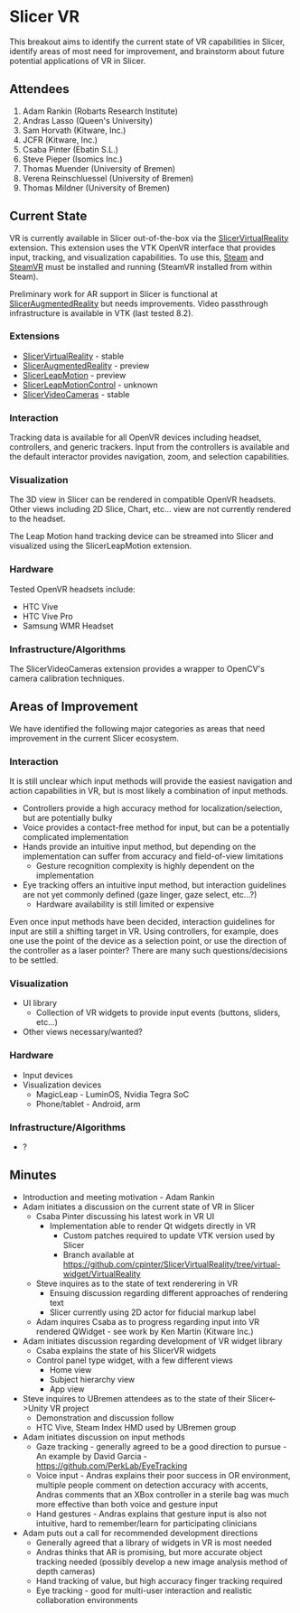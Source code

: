 # Slicer VR

This breakout aims to identify the current state of VR capabilities in Slicer, identify areas of most need for improvement, and brainstorm about future potential applications of VR in Slicer.

## Attendees
1. Adam Rankin (Robarts Research Institute)
1. Andras Lasso (Queen's University)
1. Sam Horvath (Kitware, Inc.)
1. JCFR (Kitware, Inc.)
1. Csaba Pinter (Ebatin S.L.)
1. Steve Pieper (Isomics Inc.)
1. Thomas Muender (University of Bremen)
1. Verena Reinschluessel (University of Bremen)
1. Thomas Mildner (University of Bremen)

## Current State
VR is currently available in Slicer out-of-the-box via the [SlicerVirtualReality](https://github.com/KitwareMedical/SlicerVirtualReality) extension. This extension uses the VTK OpenVR interface that provides input, tracking, and visualization capabilities. To use this, [Steam](https://store.steampowered.com/) and [SteamVR](https://store.steampowered.com/app/250820/SteamVR/) must be installed and running (SteamVR installed from within Steam).

Preliminary work for AR support in Slicer is functional at [SlicerAugmentedReality](https://github.com/VASST/SlicerAugmentedReality) but needs improvements. Video passthrough infrastructure is available in VTK (last tested 8.2).

### Extensions
* [SlicerVirtualReality](https://github.com/KitwareMedical/SlicerVirtualReality) - stable
* [SlicerAugmentedReality](https://github.com/VASST/SlicerAugmentedReality) - preview
* [SlicerLeapMotion](https://github.com/VASST/SlicerLeapMotion) - preview
* [SlicerLeapMotionControl](https://github.com/lassoan/SlicerLeapMotionControl) - unknown
* [SlicerVideoCameras](https://github.com/VASST/SlicerVideoCameras) - stable

### Interaction
Tracking data is available for all OpenVR devices including headset, controllers, and generic trackers. Input from the controllers is available and the default interactor provides navigation, zoom, and selection capabilities.

### Visualization
The 3D view in Slicer can be rendered in compatible OpenVR headsets. Other views including 2D Slice, Chart, etc... view are not currently rendered to the headset.

The Leap Motion hand tracking device can be streamed into Slicer and visualized using the SlicerLeapMotion extension.

### Hardware

Tested OpenVR headsets include:
* HTC Vive
* HTC Vive Pro
* Samsung WMR Headset

### Infrastructure/Algorithms
The SlicerVideoCameras extension provides a wrapper to OpenCV's camera calibration techniques.

## Areas of Improvement
We have identified the following major categories as areas that need improvement in the current Slicer ecosystem.

### Interaction
It is still unclear which input methods will provide the easiest navigation and action capabilities in VR, but is most likely a combination of input methods.

* Controllers provide a high accuracy method for localization/selection, but are potentially bulky
* Voice provides a contact-free method for input, but can be a potentially complicated implementation
* Hands provide an intuitive input method, but depending on the implementation can suffer from accuracy and field-of-view limitations
  * Gesture recognition complexity is highly dependent on the implementation
* Eye tracking offers an intuitive input method, but interaction guidelines are not yet commonly defined (gaze linger, gaze select, etc...?)
  * Hardware availability is still limited or expensive

Even once input methods have been decided, interaction guidelines for input are still a shifting target in VR. Using controllers, for example, does one use the point of the device as a selection point, or use the direction of the controller as a laser pointer? There are many such questions/decisions to be settled.

### Visualization
* UI library
  * Collection of VR widgets to provide input events (buttons, sliders, etc...)
* Other views necessary/wanted?

### Hardware
* Input devices
* Visualization devices
  * MagicLeap - LuminOS, Nvidia Tegra SoC
  * Phone/tablet - Android, arm

### Infrastructure/Algorithms
* ?

## Minutes
* Introduction and meeting motivation - Adam Rankin
* Adam initiates a discussion on the current state of VR in Slicer
  * Csaba Pinter discussing his latest work in VR UI
    * Implementation able to render Qt widgets directly in VR
      * Custom patches required to update VTK version used by Slicer
      * Branch available at https://github.com/cpinter/SlicerVirtualReality/tree/virtual-widget/VirtualReality
  * Steve inquires as to the state of text renderering in VR
    * Ensuing discussion regarding different approaches of rendering text
    * Slicer currently using 2D actor for fiducial markup label
  * Adam inquires Csaba as to progress regarding input into VR rendered QWidget - see work by Ken Martin (Kitware Inc.)
* Adam initiates discussion regarding development of VR widget library
  * Csaba explains the state of his SlicerVR widgets
  * Control panel type widget, with a few different views
    * Home view
    * Subject hierarchy view
    * App view
* Steve inquires to UBremen attendees as to the state of their Slicer<->Unity VR project
  * Demonstration and discussion follow
  * HTC Vive, Steam Index HMD used by UBremen group
* Adam initiates discussion on input methods
  * Gaze tracking - generally agreed to be a good direction to pursue - An example by David Garcia - https://github.com/PerkLab/EyeTracking
  * Voice input - Andras explains their poor success in OR environment, multiple people comment on detection accuracy with accents, Andras comments that an XBox controller in a sterile bag was much more effective than both voice and gesture input
  * Hand gestures - Andras explains that gesture input is also not intuitive, hard to remember/learn for participating clinicians
* Adam puts out a call for recommended development directions
  * Generally agreed that a library of widgets in VR is most needed
  * Andras thinks that AR is promising, but more accurate object tracking needed (possibly develop a new image analysis method of depth cameras)
  * Hand tracking of value, but high accuracy finger tracking required
  * Eye tracking - good for multi-user interaction and realistic collaboration environments
